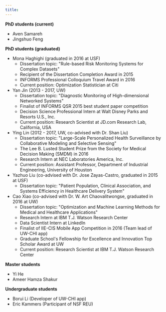 ```yaml
---
title: 
---
```


**PhD students (current)**

- Aven Samareh 
- Jingshuo Feng 

**PhD students (graduated)**

- Mona Haghighi (graduated in 2016 at USF)
	* Dissertation topic: "Rule-based Risk Monitoring Systems for Complex Datasets"
	* Recipient of the Dissertation Completion Award in 2015
	* INFORMS Professional Colloquium Travel Award in 2016
	* Current position: Optimization Statistician at Citi
- Yan Jin (2013 - 2017, UW)
	* Dissertation topic: "Diagnostic Monitoring of High-dimensional Networked Systems"
	* Finalist of INFORMS QSR 2015 best student paper competition
	* Decision Science Professional Intern at Walt Disney Parks and Resorts U.S., Inc.
	* Current position: Research Scientist at JD.com Research Lab, California, USA
- Ying Lin (2012 - 2017, UW, co-advised with Dr. Shan Liu)
	* Dissertation topic: "Large-Scale Personalized Health Surveillance by Collaborative Modeling and Selective Sensing"
	* The Lee B. Lusted Student Prize from the Society for Medical Decision Making (SMDM) in 2016
	* Research Intern at NEC Laboratories America, Inc.
	* Current position: Assistant Professor, Department of Industrial Engineering, University of Houston
- Yazhuo Liu (co-advised with Dr. Jose Zayas-Castro, graduated in 2015 at USF)
	* Dissertation topic: "Patient Population, Clinical Association, and Systems Efficiency in Healthcare Delivery System"
- Cao Xiao (co-advised with Dr. W. Art Chaovalitwongse, graduated in 2016 at UW)
	* Dissertation topic: "Optimization and Machine Learning Methods for Medical and Healthcare Applications"
	* Research Intern at IBM T.J. Watson Research Center
	* Data Scientist Intern at LinkedIn
	* Finalist of IIE-CIS Mobile App Competition in 2016 (Team lead of UW-CHI app)
	* Graduate School's Fellowship for Excellence and Innovation Top Scholar Award at UW
	* Current position: Research Scientist at IBM T.J. Watson Research Center

**Master students**

- Yi He
- Ameer Hamza Shakur

**Undergraduate students**

- Borui Li (Developer of UW-CHI app)
- Eric Kammers (Participant of NSF REU)
